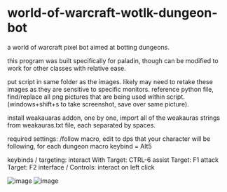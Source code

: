 # world-of-warcraft-wotlk-dungeon-bot

a world of warcraft pixel bot aimed at botting dungeons.

this program was built specifically for paladin, though can be modified to work for other classes with relative ease.

put script in same folder as the images. likely may need to retake these images as they are sensitive to specific monitors.
reference python file, find/replace all png pictures that are being used within script. (windows+shift+s to take screenshot, save over same picture).

install weakauaras addon, one by one, import all of the weakauras strings from weakauras.txt file, each separated by spaces.

required settings:
  /follow macro, edit to dps that your character will be following, for each dungeon
  macro keybind = Alt5
  
  keybinds / targeting:
    interact With Target: CTRL-6
    assist Target: F1
    attack Target: F2
  interface / Controls:
    interact on left click
  
![image](https://user-images.githubusercontent.com/95959417/198861122-0e000cb5-4553-4466-98c8-bdd01f550a0d.png)
![image](https://user-images.githubusercontent.com/95959417/198861184-c18ddd87-f51f-48c3-9f7b-d2c3512f389a.png)

